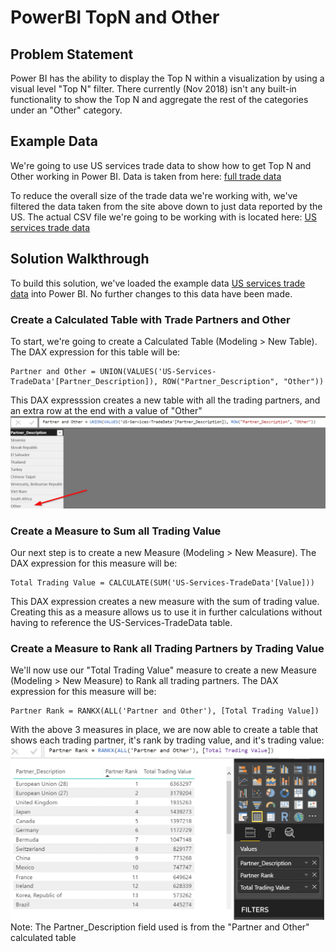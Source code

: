 # PowerBI TopN and Other

## Problem Statement
Power BI has the ability to display the Top N within a visualization by using a visual level "Top N" filter.  There currently (Nov 2018) isn't any built-in functionality to show the Top N and aggregate the rest of the categories under an "Other" category.  

## Example Data
We're going to use US services trade data to show how to get Top N and Other working in Power BI.  Data is taken from here:
[full trade data](https://www.wto.org/english/res_e/statis_e/trade_datasets_e.htm)

To reduce the overall size of the trade data we're working with, we've filtered the data taken from the site above down to just data reported by the US.  The actual CSV file we're going to be working with is located here:
[US services trade data](../exampledata/US-Services-TradeData.csv)

## Solution Walkthrough
To build this solution, we've loaded the example data [US services trade data](../exampledata/US-Services-TradeData.csv) into Power BI.  No further changes to this data have been made.

### Create a Calculated Table with Trade Partners and Other
To start, we're going to create a Calculated Table (Modeling > New Table).  The DAX expression for this table will be:

````
Partner and Other = UNION(VALUES('US-Services-TradeData'[Partner_Description]), ROW("Partner_Description", "Other"))
````

This DAX expresssion creates a new table with all the trading partners, and an extra row at the end with a value of "Other"
![PartnerAndOther](../images/Table-PartnerAndOther.png)

### Create a Measure to Sum all Trading Value
Our next step is to create a new Measure (Modeling > New Measure).  The DAX expression for this measure will be:

````
Total Trading Value = CALCULATE(SUM('US-Services-TradeData'[Value]))
````

This DAX expression creates a new measure with the sum of trading value.  Creating this as a measure allows us to use it in further calculations without having to reference the US-Services-TradeData table.

### Create a Measure to Rank all Trading Partners by Trading Value
We'll now use our "Total Trading Value" measure to create a new Measure (Modeling > New Measure) to Rank all trading partners.  The DAX expression for this measure will be:

````
Partner Rank = RANKX(ALL('Partner and Other'), [Total Trading Value])
````

With the above 3 measures in place, we are now able to create a table that shows each trading partner, it's rank by trading value, and it's trading value:
![TotalAndRankMeasures](../images/TotalAndRankMeasures.png)
Note: The Partner_Description field used is from the "Partner and Other" calculated table
